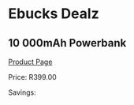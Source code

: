 
# Ebucks Dealz
## 10 000mAh Powerbank
[Product Page](https://www.ebucks.com/web/shop/productSelected.do?prodId=375983887&catId=714948688)

Price: R399.00

Savings: 


	